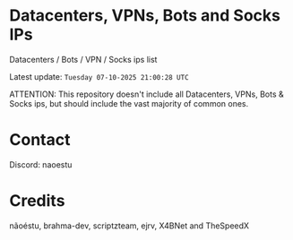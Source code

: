 # Datacenters, VPNs, Bots and Socks IPs
 
Datacenters / Bots / VPN / Socks ips list

Latest update: `Tuesday 07-10-2025 21:00:28 UTC` 

ATTENTION: This repository doesn't include all Datacenters, VPNs, Bots & Socks ips, 
but should include the vast majority of common ones.

# Contact
Discord: naoestu

# Credits
nãoéstu, brahma-dev, scriptzteam, ejrv, X4BNet and TheSpeedX
